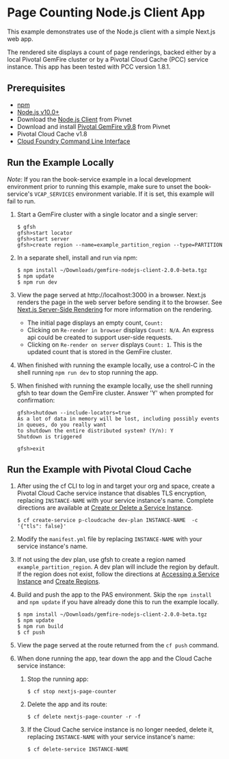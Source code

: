 # Page Counting Node.js Client App

This example demonstrates use of the Node.js client with a simple Next.js web app. 

The rendered site displays a count of page renderings,
backed either by a local Pivotal GemFire cluster or
by a Pivotal Cloud Cache (PCC) service instance.
This app has been tested with PCC version 1.8.1.

## Prerequisites

-  [npm](https://www.npmjs.com/get-npm)
-  [Node.js v10.0+](https://nodejs.org/)
-  Download the [Node.js Client](https://network.pivotal.io/products/pivotal-gemfire/) from Pivnet
-  Download and install [Pivotal GemFire v9.8](https://network.pivotal.io/products/pivotal-gemfire/) from Pivnet
-  Pivotal Cloud Cache v1.8
-  [Cloud Foundry Command Line Interface](https://docs.cloudfoundry.org/cf-cli/)

## Run the Example Locally

*Note:* If you ran the book-service example in a local development
environment prior to running this example,
make sure to unset the book-service's `VCAP_SERVICES` environment variable.
If it is set, this example will fail to run.

1. Start a GemFire cluster with a single locator and a single server:

    ```
    $ gfsh
    gfsh>start locator
    gfsh>start server
    gfsh>create region --name=example_partition_region --type=PARTITION
    ```

1. In a separate shell, install and run via npm: 

    ```
    $ npm install ~/Downloads/gemfire-nodejs-client-2.0.0-beta.tgz 
    $ npm update
    $ npm run dev
    ```

1. View the page served at http://localhost:3000 in a browser.
Next.js renders the page in the web server before sending it to the browser. 
See [Next.js Server-Side Rendering](https://nextjs.org/features/server-side-rendering) for more information on the rendering.

    - The initial page displays an empty count, `Count: `
    - Clicking on `Re-render in browser` displays `Count: N/A`. An express api could be created to support user-side requests.
    - Clicking on `Re-render on server` displays `Count: 1`. This is the updated count that is stored in the GemFire cluster.

1. When finished with running the example locally, use a control-C
in the shell running `npm run dev` to stop running the app.

1. When finished with running the example locally, use the shell
running gfsh to tear down the GemFire cluster.
Answer 'Y' when prompted for confirmation:

    ```
    gfsh>shutdown --include-locators=true
    As a lot of data in memory will be lost, including possibly events in queues, do you really want
    to shutdown the entire distributed system? (Y/n): Y
    Shutdown is triggered

    gfsh>exit
    ```

## Run the Example with Pivotal Cloud Cache

1. After using the cf CLI to log in and target your org and space,
create a Pivotal Cloud Cache service instance
that disables TLS encryption,
replacing `INSTANCE-NAME` with your service instance's name.
Complete directions are available at [Create or Delete a Service Instance](https://docs.pivotal.io/p-cloud-cache/create-instance.html).

    ```
    $ cf create-service p-cloudcache dev-plan INSTANCE-NAME  -c '{"tls": false}'
    ```

1. Modify the `manifest.yml` file by replacing `INSTANCE-NAME` with your service instance's name.
1. If not using the dev plan, use gfsh to create a region named `example_partition_region`. A dev plan will include the region by default. If the region does not exist, follow the directions at [Accessing a Service Instance](https://docs.pivotal.io/p-cloud-cache/accessing-instance.html) and [Create Regions](https://docs.pivotal.io/p-cloud-cache/using-pcc.html#create-regions).
        
1. Build and push the app to the PAS environment.
Skip the `npm install` and `npm update` if you have already
done this to run the example locally.

    ```
    $ npm install ~/Downloads/gemfire-nodejs-client-2.0.0-beta.tgz
    $ npm update
    $ npm run build
    $ cf push
    ```
1. View the page served at the route returned from the `cf push` command.

1. When done running the app, tear down the app and the Cloud Cache service instance:

    1. Stop the running app:

        ```
        $ cf stop nextjs-page-counter
        ```

    1. Delete the app and its route:

        ```
        $ cf delete nextjs-page-counter -r -f
        ```
    
    1. If the Cloud Cache service instance is no longer needed,
    delete it,
    replacing `INSTANCE-NAME` with your service instance's name:

        ```
        $ cf delete-service INSTANCE-NAME
        ```

